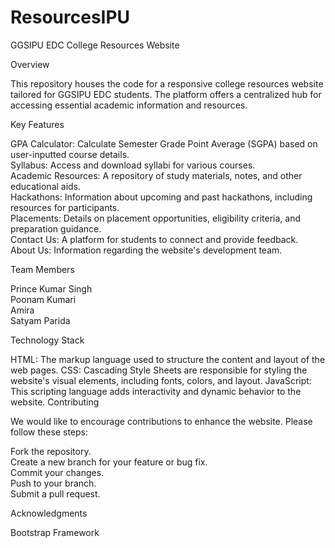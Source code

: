 # ResourcesIPU

GGSIPU EDC College Resources Website<br>


Overview<br>


This repository houses the code for a responsive college resources website tailored for GGSIPU EDC students. The platform offers a centralized hub for accessing essential academic information and resources.<br>



Key Features<br>



GPA Calculator: Calculate Semester Grade Point Average (SGPA) based on user-inputted course details.<br>
Syllabus: Access and download syllabi for various courses.<br>
Academic Resources: A repository of study materials, notes, and other educational aids.<br>
Hackathons: Information about upcoming and past hackathons, including resources for participants.<br>
Placements: Details on placement opportunities, eligibility criteria, and preparation guidance.<br>
Contact Us: A platform for students to connect and provide feedback.<br>
About Us: Information regarding the website's development team.<br>

Team Members
<br>

Prince Kumar Singh<br>
Poonam Kumari<br>
Amira<br>
Satyam Parida<br>

Technology Stack

HTML: The markup language used to structure the content and layout of the web pages.
CSS: Cascading Style Sheets are responsible for styling the website's visual elements, including fonts, colors, and layout.
JavaScript: This scripting language adds interactivity and dynamic behavior to the website.
Contributing

We would like to encourage contributions to enhance the website. Please follow these steps:<br>

Fork the repository.<br>
Create a new branch for your feature or bug fix.<br>
Commit your changes.<br>
Push to your branch.<br>
Submit a pull request.<br>

Acknowledgments

Bootstrap Framework
